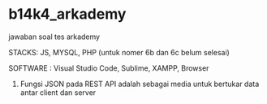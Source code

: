 # b14k4_arkademy
jawaban soal tes arkademy

STACKS:
JS, MYSQL, PHP (untuk nomer 6b dan 6c belum selesai)

SOFTWARE :
Visual Studio Code, Sublime, XAMPP, Browser

1. Fungsi JSON pada REST API adalah sebagai media untuk bertukar data antar client dan server
